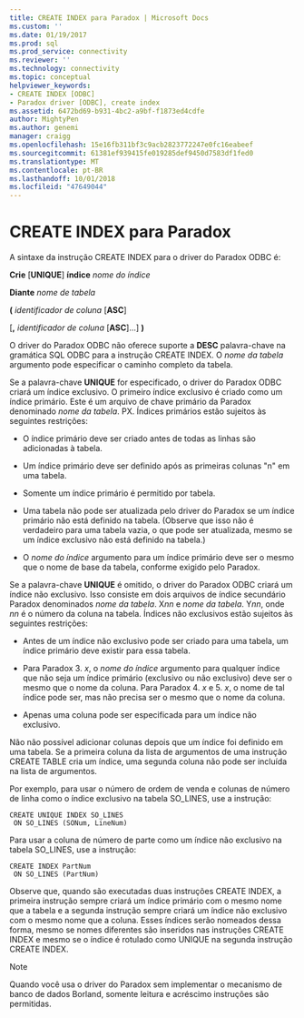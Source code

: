 ```yaml
---
title: CREATE INDEX para Paradox | Microsoft Docs
ms.custom: ''
ms.date: 01/19/2017
ms.prod: sql
ms.prod_service: connectivity
ms.reviewer: ''
ms.technology: connectivity
ms.topic: conceptual
helpviewer_keywords:
- CREATE INDEX [ODBC]
- Paradox driver [ODBC], create index
ms.assetid: 6472bd69-b931-4bc2-a9bf-f1873ed4cdfe
author: MightyPen
ms.author: genemi
manager: craigg
ms.openlocfilehash: 15e16fb311bf3c9acb2823772247e0fc16eabeef
ms.sourcegitcommit: 61381ef939415fe019285def9450d7583df1fed0
ms.translationtype: MT
ms.contentlocale: pt-BR
ms.lasthandoff: 10/01/2018
ms.locfileid: "47649044"
---
```

# <a name="create-index-for-paradox"></a>CREATE INDEX para Paradox
A sintaxe da instrução CREATE INDEX para o driver do Paradox ODBC é:  
  
 **Crie** [**UNIQUE**] **índice** *nome do índice*  
  
 **Diante** *nome de tabela*  
  
 **(** *identificador de coluna* [**ASC**]  
  
 [**,** *identificador de coluna* [**ASC**]...] **)**  
  
 O driver do Paradox ODBC não oferece suporte a **DESC** palavra-chave na gramática SQL ODBC para a instrução CREATE INDEX. O *nome da tabela* argumento pode especificar o caminho completo da tabela.  
  
 Se a palavra-chave **UNIQUE** for especificado, o driver do Paradox ODBC criará um índice exclusivo. O primeiro índice exclusivo é criado como um índice primário. Este é um arquivo de chave primário da Paradox denominado *nome da tabela*. PX. Índices primários estão sujeitos às seguintes restrições:  
  
-   O índice primário deve ser criado antes de todas as linhas são adicionadas à tabela.  
  
-   Um índice primário deve ser definido após as primeiras colunas "n" em uma tabela.  
  
-   Somente um índice primário é permitido por tabela.  
  
-   Uma tabela não pode ser atualizada pelo driver do Paradox se um índice primário não está definido na tabela. (Observe que isso não é verdadeiro para uma tabela vazia, o que pode ser atualizada, mesmo se um índice exclusivo não está definido na tabela.)  
  
-   O *nome do índice* argumento para um índice primário deve ser o mesmo que o nome de base da tabela, conforme exigido pelo Paradox.  
  
 Se a palavra-chave **UNIQUE** é omitido, o driver do Paradox ODBC criará um índice não exclusivo. Isso consiste em dois arquivos de índice secundário Paradox denominados *nome da tabela*. X*nn* e *nome da tabela*. Y*nn*, onde *nn* é o número da coluna na tabela. Índices não exclusivos estão sujeitos às seguintes restrições:  
  
-   Antes de um índice não exclusivo pode ser criado para uma tabela, um índice primário deve existir para essa tabela.  
  
-   Para Paradox 3. *x*, o *nome do índice* argumento para qualquer índice que não seja um índice primário (exclusivo ou não exclusivo) deve ser o mesmo que o nome da coluna. Para Paradox 4. *x* e 5. *x*, o nome de tal índice pode ser, mas não precisa ser o mesmo que o nome da coluna.  
  
-   Apenas uma coluna pode ser especificada para um índice não exclusivo.  
  
 Não não possível adicionar colunas depois que um índice foi definido em uma tabela. Se a primeira coluna da lista de argumentos de uma instrução CREATE TABLE cria um índice, uma segunda coluna não pode ser incluída na lista de argumentos.  
  
 Por exemplo, para usar o número de ordem de venda e colunas de número de linha como o índice exclusivo na tabela SO_LINES, use a instrução:  
  
```  
CREATE UNIQUE INDEX SO_LINES  
 ON SO_LINES (SONum, LineNum)  
```  
  
 Para usar a coluna de número de parte como um índice não exclusivo na tabela SO_LINES, use a instrução:  
  
```  
CREATE INDEX PartNum  
 ON SO_LINES (PartNum)  
```  
  
 Observe que, quando são executadas duas instruções CREATE INDEX, a primeira instrução sempre criará um índice primário com o mesmo nome que a tabela e a segunda instrução sempre criará um índice não exclusivo com o mesmo nome que a coluna. Esses índices serão nomeados dessa forma, mesmo se nomes diferentes são inseridos nas instruções CREATE INDEX e mesmo se o índice é rotulado como UNIQUE na segunda instrução CREATE INDEX.  
  
> [!NOTE]  
>  Quando você usa o driver do Paradox sem implementar o mecanismo de banco de dados Borland, somente leitura e acréscimo instruções são permitidas.
